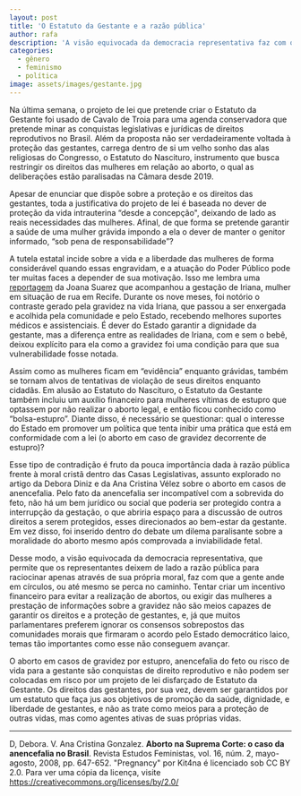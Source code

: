 ```yaml
---
layout: post
title: 'O Estatuto da Gestante e a razão pública'
author: rafa
description: 'A visão equivocada da democracia representativa faz com que a gente ande em círculos, ou até mesmo se perca no caminho.'
categories:
  - gênero
  - feminismo
  - política
image: assets/images/gestante.jpg
---
```

Na última semana, o projeto de lei que pretende criar o Estatuto da Gestante foi usado de Cavalo de Troia para uma agenda conservadora que pretende minar as conquistas legislativas e jurídicas de direitos reprodutivos no Brasil. Além da proposta não ser verdadeiramente voltada à proteção das gestantes, carrega dentro de si um velho sonho das alas religiosas do Congresso, o Estatuto do Nascituro, instrumento que busca restringir os direitos das mulheres em relação ao aborto, o qual as deliberações estão paralisadas na Câmara desde 2019.

Apesar de enunciar que dispõe sobre a proteção e os direitos das gestantes, toda a justificativa do projeto de lei é baseada no dever de proteção da vida intrauterina “desde a concepção", deixando de lado as reais necessidades das mulheres. Afinal, de que forma se pretende garantir a saúde de uma mulher grávida impondo a ela o dever de manter o genitor informado, “sob pena de responsabilidade”?

A tutela estatal incide sobre a vida e a liberdade das mulheres de forma considerável quando essas engravidam, e a atuação do Poder Público pode ter muitas faces a depender de sua motivação. Isso me lembra uma [reportagem](https://brasil.elpais.com/brasil/2019/09/12/politica/1568294834_398592.html) da Joana Suarez que acompanhou a gestação de Iriana, mulher em situação de rua em Recife. Durante os nove meses, foi notório o contraste gerado pela gravidez na vida Iriana, que passou a ser enxergada e acolhida pela comunidade e pelo Estado, recebendo melhores suportes médicos e assistenciais. É dever do Estado garantir a dignidade da gestante, mas a diferença entre as realidades de Iriana, com e sem o bebê, deixou explícito para ela como a gravidez foi uma condição para que sua vulnerabilidade fosse notada.

Assim como as mulheres ficam em “evidência” enquanto grávidas, também se tornam alvos de tentativas de violação de seus direitos enquanto cidadãs. Em alusão ao Estatuto do Nascituro, o Estatuto da Gestante também incluiu um auxílio financeiro para mulheres vítimas de estupro que optassem por não realizar o aborto legal, e então ficou conhecido como “bolsa-estupro”. Diante disso, é necessário se questionar: qual o interesse do Estado em promover um política que tenta inibir uma prática que está em conformidade com a lei (o aborto em caso de gravidez decorrente de estupro)?

Esse tipo de contradição é fruto da pouca importância dada à razão pública frente à moral cristã dentro das Casas Legislativas, assunto explorado no artigo da Debora Diniz e da Ana Cristina Vélez sobre o aborto em casos de anencefalia. Pelo fato da anencefalia ser incompatível com a sobrevida do feto, não há um bem jurídico ou social que poderia ser protegido contra a interrupção da gestação, o que abriria espaço para a discussão de outros direitos a serem protegidos, esses direcionados ao bem-estar da gestante. Em vez disso, foi inserido dentro do debate um dilema paralisante sobre a moralidade do aborto mesmo após comprovada a inviabilidade fetal.

Desse modo, a visão equivocada da democracia representativa, que permite que os representantes deixem de lado a razão pública para raciocinar apenas através de sua própria moral, faz com que a gente ande em círculos, ou até mesmo se perca no caminho. Tentar criar um incentivo financeiro para evitar a realização de abortos, ou exigir das mulheres a prestação de informações sobre a gravidez não são meios capazes de garantir os direitos e a proteção de gestantes, e, já que muitos parlamentares preferem ignorar os consensos sobrepostos das comunidades morais que firmaram o acordo pelo Estado democrático laico, temas tão importantes como esse não conseguem avançar.

O aborto em casos de gravidez por estupro, anencefalia do feto ou risco de vida para a gestante são conquistas de direito reprodutivo e não podem ser colocadas em risco por um projeto de lei disfarçado de Estatuto da Gestante. Os direitos das gestantes, por sua vez, devem ser garantidos por um estatuto que faça jus aos objetivos de promoção da saúde, dignidade, e liberdade de gestantes, e não as trate como meios para a proteção de outras vidas, mas como agentes ativas de suas próprias vidas.

---

D, Debora. V. Ana Cristina Gonzalez. **Aborto na Suprema Corte: o caso da anencefalia no Brasil**. Revista Estudos Feministas, vol. 16, núm. 2, mayo-agosto, 2008, pp. 647-652. 
"Pregnancy" por Kit4na é licenciado sob CC BY 2.0. Para ver uma cópia da licença, visite https://creativecommons.org/licenses/by/2.0/
